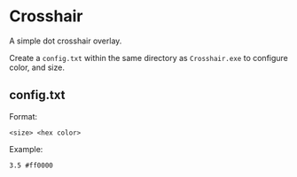 # Crosshair

A simple dot crosshair overlay.

Create a `config.txt` within the same directory as `Crosshair.exe` to configure color, and size.

## config.txt

Format:

```
<size> <hex color>
```

Example:

```
3.5 #ff0000
```
